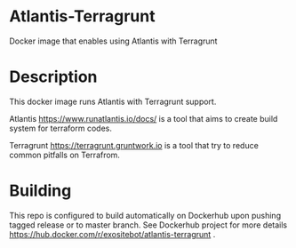 # Atlantis-Terragrunt

Docker image that enables using Atlantis with Terragrunt

# Description

This docker image runs Atlantis with Terragrunt support.

Atlantis https://www.runatlantis.io/docs/ is a tool that aims to create build system for terraform codes.

Terragrunt https://terragrunt.gruntwork.io is a tool that try to reduce common pitfalls on Terrafrom.

# Building

This repo is configured to build automatically on Dockerhub upon pushing tagged release or to master branch. 
See Dockerhub project for more details https://hub.docker.com/r/exositebot/atlantis-terragrunt .
